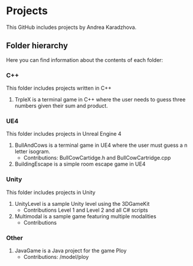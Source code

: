 # Projects

This GitHub includes projects by Andrea Karadzhova.

## Folder hierarchy

Here you can find information about the contents of each folder:

### C++ 

This folder includes projects written in C++

1. TrpleX is a terminal game in C++ where the user needs to guess three numbers given their sum and product. 

### UE4

This folder includes projects in Unreal Engine 4

1. BullAndCows is a terminal game in UE4 where the user must guess a n letter isogram. 
    - Contributions: BullCowCartidge.h and BullCowCartridge.cpp
2. BuildingEscape is a simple room escape game in UE4

### Unity

This folder includes projects in Unity

1. UnityLevel is a sample Unity level using the 3DGameKit
    - Contributions Level 1 and Level 2 and all C# scripts
2. Multimodal is a sample game featuring multiple modalities
    - Contributions

### Other

1. JavaGame is a Java project for the game Ploy
    - Contributions: /model/ploy


 
